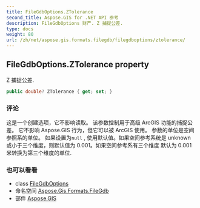 ```yaml
---
title: FileGdbOptions.ZTolerance
second_title: Aspose.GIS for .NET API 参考
description: FileGdbOptions 财产. Z 捕捉公差.
type: docs
weight: 80
url: /zh/net/aspose.gis.formats.filegdb/filegdboptions/ztolerance/
---
```

## FileGdbOptions.ZTolerance property

Z 捕捉公差.

```csharp
public double? ZTolerance { get; set; }
```

### 评论

这是一个创建选项，它不影响读取。 该参数控制用于高级 ArcGIS 功能的捕捉公差。 它不影响 Aspose.GIS 行为，但它可以被 ArcGIS 使用。 参数的单位是空间参照系的单位。 如果设置为`null` , 使用默认值。如果空间参考系统是 unknown 或小于三个维度，则默认值为 0.001。如果空间参考系有三个维度 默认为 0.001 米转换为第三个维度的单位.

### 也可以看看

* class [FileGdbOptions](../)
* 命名空间 [Aspose.Gis.Formats.FileGdb](../../filegdboptions/)
* 部件 [Aspose.GIS](../../../)


